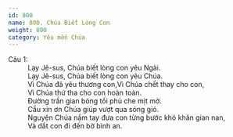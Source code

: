 ```yaml
---
id: 800
name: 800. Chúa Biết Lòng Con
weight: 800
category: Yêu mến Chúa
---
```

<dl><dt>Câu 1:</dt><dd data-verse="1">Lạy Jê-sus, Chúa biết lòng con yêu Ngài. <br/>Lạy Jê-sus, Chúa biết lòng con yêu Chúa. <br/>Vì Chúa đã yêu thương con,Vì Chúa chết thay cho con, <br/>Vì Chúa thứ tha cho con hoàn toàn. <br/>Đường trần gian bóng tối phủ che mịt mờ. <br/>Cầu xin ơn Chúa giúp vượt qua sóng gió. <br/>Nguyện Chúa nắm tay đưa con từng bước khó khăn gian nan, <br/>Và dắt con đi đến bờ bình an. </dd></dl>
